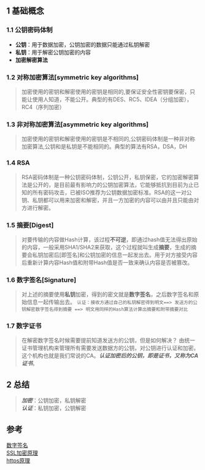 ## 1 基础概念
### 1.1 公钥密码体制
> 
 - **公钥**：用于数据加密，公钥加密的数据只能通过私钥解密
 - **私钥**：用于解密公钥加密的内容
 - **加密解密算法** 
 
### 1.2 对称加密算法[symmetric key algorithms]
> 加密使用的密钥和解密使用的密钥是相同的,要保证安全性密钥要保密，只能让使用人知道，不能公开。典型的有DES、RC5、IDEA（分组加密），RC4（序列加密）

### 1.3 非对称加密算法[asymmetric key algorithms]
> 加密使用的密钥和解密使用的密钥是不相同的,公钥密码体制是一种非对称加密算法,公钥和是私钥是不能相同的。典型的算法有RSA，DSA，DH

### 1.4 RSA
> RSA密码体制是一种公钥密码体制，公钥公开，私钥保密，它的加密解密算法是公开的，是目前最有影响力的公钥加密算法，它能够抵抗到目前为止已知的所有密码攻击，已被ISO推荐为公钥数据加密标准。RSA的这一对公钥、私钥都可以用来加密和解密，并且一方加密的内容可以由并且只能由对方进行解密。

### 1.5 摘要[Digest]
> 对要传输的内容做Hash计算，该过程**不可逆**，即通过hash值无法得出原始的内容，一般采用SHA1/SHA2来获取，这个过程就叫生成**摘要**，生成的摘要会私钥加密后[即签名]和公钥加密的信息一起发出去。用于对方接受内容后重新计算内容Hash值和附带Hash值是否一致来确认内容是否被篡改。

### 1.6 数字签名[Signature]
> 对上述的摘要使用**私钥**加密，得到的密文就是**数字签名**，之后数字签名和原始信息一起传输出去。
`认证：接收方通过自己的私钥解密得到明文==> 发送方的公钥解密数字签名得到摘要 ==> 明文用同样的Hash算法计算出摘要和附带摘要对比` 

### 1.7 数字证书
> 在解密数字签名时候需要提前知道发送方的公钥，但是如何解决？ 由统一证书管理机构来管理所有需要发送数据方的公钥，对公钥进行认证和加密。这个机构也就是我们常说的CA。***认证加密后的公钥，即是证书，又称为CA证书***。 

## 2 总结
> ***加密***：公钥加密，私钥解密<br />
***认证***：私钥加密，公钥解密

## 参考
[数字签名](http://www.ruanyifeng.com/blog/2011/08/what_is_a_digital_signature.html)<br />
[SSL加密原理](http://www.netadmin.com.tw/article_content.aspx?sn=1106140008)<br />
[https原理](https://www.guokr.com/post/114121/)<br />
